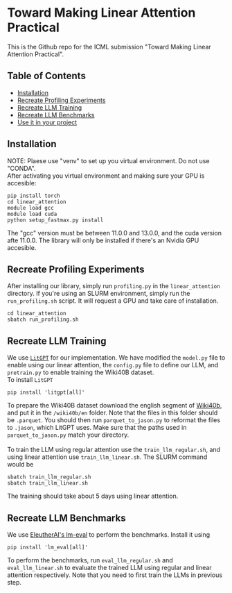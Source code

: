 # Toward Making Linear Attention Practical
This is the Github repo for the ICML submission "Toward Making Linear Attention Practical".

## Table of Contents

- [Installation](#installation)
- [Recreate Profiling Experiments](#Recreate\_the\_profiling\_experiments)
- [Recreate LLM Training](#features)
- [Recreate LLM Benchmarks](#contributing)
- [Use it in your project](#license)

## Installation

NOTE: Plaese use "venv" to set up you virtual environment. Do not use "CONDA".<br>
After activating you virtual environment and making sure your GPU is accesible:

```
pip install torch
cd linear_attention
module load gcc
module load cuda
python setup_fastmax.py install
```
The "gcc" version must be between 11.0.0 and 13.0.0, and the cuda version afte 11.0.0. The library will only be installed if there's an Nvidia GPU accesible.

## Recreate Profiling Experiments
After installing our library, simply run `profiling.py` in the `linear_attention` directory. If you're using an SLURM environment, simply run the `run_profiling.sh` script. It will request a GPU and take care of installation.
```
cd linear_attention
sbatch run_profiling.sh
```

## Recreate LLM Training
We use [`LitGPT`](https://github.com/Lightning-AI/litgpt) for our implementation. We have modified the `model.py` file to enable using our linear attention, the `config.py` file to define our LLM, and `pretrain.py` to enable training the Wiki40B dataset.<br>
To install `LitGPT`
```
pip install 'litgpt[all]'
```
To prepare the Wiki40B dataset download the english segment of [Wiki40b](https://huggingface.co/datasets/google/wiki40b), and put it in the `/wiki40b/en` folder. Note that the files in this folder should be `.parquet`. You should then run `parquet_to_jason.py` to reformat the files to `.jason`, which LitGPT uses. Make sure that the paths used in `parquet_to_jason.py` match your directory.<br>
<br>
To train the LLM using regular attention use the `train_llm_regular.sh`, and using linear attention use `train_llm_linear.sh`. The SLURM command would be
```
sbatch train_llm_regular.sh
sbatch train_llm_linear.sh
```
The training should take about 5 days using linear attention.

## Recreate LLM Benchmarks
We use [EleutherAI's lm-eval](https://github.com/EleutherAI/lm-evaluation-harness) to perform the benchmarks. Install it using 
```
pip install 'lm_eval[all]'
```
To perform the benchmarks, run `eval_llm_regular.sh` and `eval_llm_linear.sh` to evaluate the trained LLM using regular and linear attention respectively. Note that you need to first train the LLMs in previous step.
